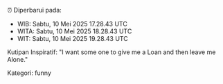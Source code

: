 ⏰ Diperbarui pada:
- WIB: Sabtu, 10 Mei 2025 17.28.43 UTC
- WITA: Sabtu, 10 Mei 2025 18.28.43 UTC
- WIT: Sabtu, 10 Mei 2025 19.28.43 UTC

Kutipan Inspiratif:
"I want some one to give me a Loan and then leave me Alone."


Kategori: funny

